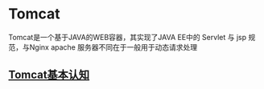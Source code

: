 # Tomcat
Tomcat是一个基于JAVA的WEB容器，其实现了JAVA EE中的 Servlet 与 jsp 规范，与Nginx apache 服务器不同在于一般用于动态请求处理

## [Tomcat基本认知](chapter0.md)